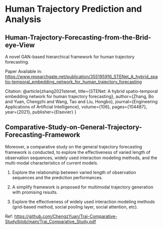 # Human Trajectory Prediction and Analysis

## Human-Trajectory-Forecasting-from-the-Brid-eye-View
A novel GAN-based hierarchical framework for human trajectory forecasting.

Paper Available in: https://www.researchgate.net/publication/355195916_STENet_A_hybrid_spatio-temporal_embedding_network_for_human_trajectory_forecasting

Citation:
@article{zhang2021stenet,
  title={STENet: A hybrid spatio-temporal embedding network for human trajectory forecasting},
  author={Zhang, Bo and Yuan, Chengzhi and Wang, Tao and Liu, Hongbo},
  journal={Engineering Applications of Artificial Intelligence},
  volume={106},
  pages={104487},
  year={2021},
  publisher={Elsevier}
}



## Comparative-Study-on-General-Trajectory-Forecasting-Framework

Moreover, a comparative study on the general trajectory forecasting framework is conducted, to explore the eﬀectiveness of varied length of observation sequences, widely used interaction modeling methods, and the multi-modal characteristics of current models.

1. Explore the relationship between varied length of observation sequences and the prediction performances.

2. A simplify framework is proposed for multimodal trajectory generation with promising results.

3. Explore the effectiveness of widely used interaction modeling methods (grid-based method, social pooling layer, social attention, etc).

Ref: https://github.com/ChengzYuan/Traj-Comparative-Study/blob/main/Traj_Comparative_Study.pdf

